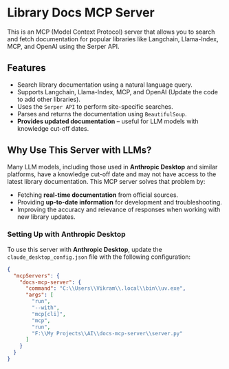 # Library Docs MCP Server

This is an MCP (Model Context Protocol) server that allows you to search and fetch documentation for popular libraries like Langchain, Llama-Index, MCP, and OpenAI using the Serper API.

## Features

- Search library documentation using a natural language query.
- Supports Langchain, Llama-Index, MCP, and OpenAI (Update the code to add other libraries).
- Uses the `Serper API` to perform site-specific searches.
- Parses and returns the documentation using `BeautifulSoup`.
- **Provides updated documentation** – useful for LLM models with knowledge cut-off dates.

## Why Use This Server with LLMs?

Many LLM models, including those used in **Anthropic Desktop** and similar platforms, have a knowledge cut-off date and may not have access to the latest library documentation. This MCP server solves that problem by:

- Fetching **real-time documentation** from official sources.
- Providing **up-to-date information** for development and troubleshooting.
- Improving the accuracy and relevance of responses when working with new library updates.

### Setting Up with Anthropic Desktop

To use this server with **Anthropic Desktop**, update the `claude_desktop_config.json` file with the following configuration:

```json
{
  "mcpServers": {
    "docs-mcp-server": {
      "command": "C:\\Users\\Vikram\\.local\\bin\\uv.exe",
      "args": [
        "run",
        "--with",
        "mcp[cli]",
        "mcp",
        "run",
        "F:\\My Projects\\AI\\docs-mcp-server\\server.py"
      ]
    }
  }
}
```
